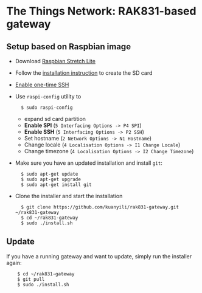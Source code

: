 # The Things Network: RAK831-based gateway

## Setup based on Raspbian image

- Download [Raspbian Stretch Lite](https://www.raspberrypi.org/downloads/raspbian/)
- Follow the [installation instruction](https://www.raspberrypi.org/documentation/installation/installing-images/README.md) to create the SD card
- [Enable one-time SSH](https://www.raspberrypi.org/blog/a-security-update-for-raspbian-pixel/)
- Use `raspi-config` utility to

        $ sudo raspi-config

    - expand sd card partition
    - **Enable SPI** (`5 Interfacing Options -> P4 SPI`)
    - **Enable SSH** (`5 Interfacing Options -> P2 SSH`)
    - Set hostname (`2 Network Options -> N1 Hostname`)
    - Change locale (`4 Localisation Options -> I1 Change Locale`)
    - Change timezone (`4 Localisation Options -> I2 Change Timezone`)

- Make sure you have an updated installation and install `git`:

        $ sudo apt-get update
        $ sudo apt-get upgrade
        $ sudo apt-get install git

- Clone the installer and start the installation

        $ git clone https://github.com/kuanyili/rak831-gateway.git ~/rak831-gateway
        $ cd ~/rak831-gateway
        $ sudo ./install.sh

## Update

If you have a running gateway and want to update, simply run the installer again:

        $ cd ~/rak831-gateway
        $ git pull
        $ sudo ./install.sh
